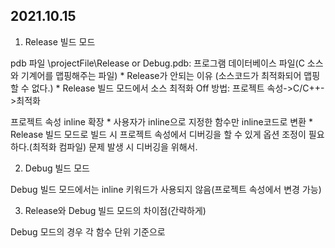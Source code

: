 ## 2021.10.15
1. Release 빌드 모드

  pdb 파일
    \projectFile\Release or Debug\.pdb: 프로그램 데이터베이스 파일(C 소스와 기계어를 맵핑해주는 파일)
    * Release가 안되는 이유 (소스코드가 최적화되어 맵핑할 수 없다.)
    * Release 빌드 모드에서 소스 최적화 Off 방법: 프로젝트 속성->C/C++->최적화

  프로젝트 속성 inline 확장
    * 사용자가 inline으로 지정한 함수만  inline코드로 변환
    * Release 빌드 모드로 빌드 시 프로젝트 속성에서 디버깅을 할 수 있게 옵션 조정이 필요하다.(최적화 컴파일) 문제 발생 시 디버깅을 위해서.

2. Debug 빌드 모드

  Debug 빌드 모드에서는 inline 키워드가 사용되지 않음(프로젝트 속성에서 변경 가능)

3. Release와 Debug 빌드 모드의 차이점(간략하게)

  Debug 모드의 경우 각 함수 단위 기준으로
